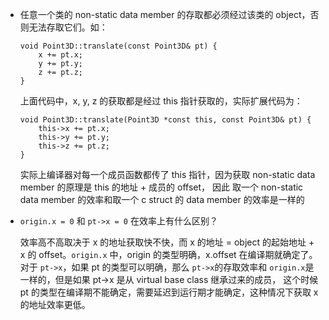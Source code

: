 * 任意一个类的 non-static data member 的存取都必须经过该类的 object，否则无法存取它们。如：
  ```
  void Point3D::translate(const Point3D& pt) {
      x += pt.x;
      y += pt.y;
      z += pt.z;
  }
  ```
  上面代码中，x, y, z 的获取都是经过 this 指针获取的，实际扩展代码为：
  ```
  void Point3D::translate(Point3D *const this, const Point3D& pt) {
      this->x += pt.x;
      this->y += pt.y;
      this->z += pt.z;
  }
  ```
  实际上编译器对每一个成员函数都传了 this 指针，因为获取 non-static data member 的原理是 this 的地址 + 成员的 offset，
  因此 取一个 non-static data member 的效率和取一个 c struct 的 data member 的效率是一样的
* `origin.x = 0` 和 `pt->x = 0` 在效率上有什么区别？

  效率高不高取决于 x 的地址获取快不快，而 x 的地址 = object 的起始地址 + x 的 offset。`origin.x` 中，origin 的类型明确，x.offset 在编译期就确定了。
  对于 `pt->x`，如果 pt 的类型可以明确，那么 `pt->x`的存取效率和 `origin.x`是一样的，但是如果 pt->x 是从 virtual base class 继承过来的成员，
  这个时候 pt 的类型在编译期不能确定，需要延迟到运行期才能确定，这种情况下获取 x 的地址效率更低。
